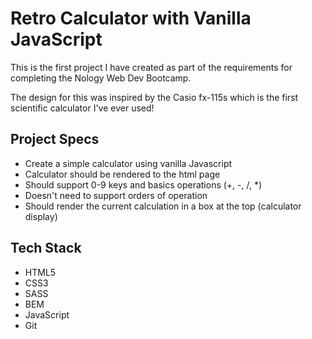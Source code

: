 # Retro Calculator with Vanilla JavaScript

<p>This is the first project I have created as part of the requirements for completing the Nology Web Dev Bootcamp.</p>
<p>The design for this was inspired by the Casio fx-115s which is the first scientific calculator I've ever used!</p>





## Project Specs
- Create a simple calculator using vanilla Javascript
- Calculator should be rendered to the html page
- Should support 0-9 keys and basics operations (+, -, /, *)
- Doesn't need to support orders of operation
- Should render the current calculation in a box at the top (calculator display)


## Tech Stack
- HTML5
- CSS3
- SASS
- BEM
- JavaScript
- Git
